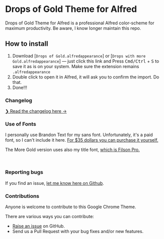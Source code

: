 # Drops of Gold Theme for Alfred

Drops of Gold Theme for Alfred is a professional Alfred color-scheme for maximum productivity. Be aware, I know longer maintain this repo.
<br>

## How to install

1. Download [`Drops of Gold.alfredappearance`] or [`Drops with more Gold.alfredappearance`] — just click this link and Press <kbd>Cmd/Ctrl</kbd> + <kbd>S</kbd> to save it as is on your system. Make sure the extension remains `.alfredappearance`
2. Double click to open it in Alfred, it will ask you to confirm the import. Do that.
3. Done!!!

### Changelog

[❯ Read the changelog here →](changelog.md)

### Use of Fonts

I personally use Brandon Text for my sans font. Unfortunately, it's a paid font, so I can't include it here. [For $35 dollars you can purchase it yourself.](https://www.myfonts.com/collections/brandon-text-font-hvd-fonts)

The More Gold version uses also my title font, [which is Filson Pro.](https://fonts.adobe.com/fonts/filson)

<br>

### Reporting bugs

If you find an issue, [let me know here on Github](https://github.com/thijswmoens/drops-of-gold-alfred/issues/new).
<br>

### Contributions

Anyone is welcome to contribute to this Google Chrome Theme.

There are various ways you can contribute:

-   [Raise an issue](https://github.com/thijswmoens/drops-of-gold-alfred/issues) on GitHub.
-   Send us a Pull Request with your bug fixes and/or new features.